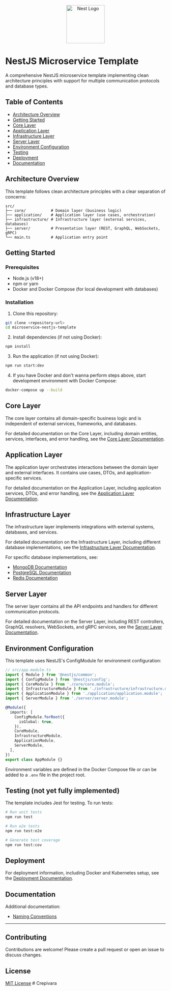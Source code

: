 <p align="center">
  <a href="http://nestjs.com/" target="blank"><img src="https://nestjs.com/img/logo-small.svg" width="120" alt="Nest Logo" /></a>
</p>

# NestJS Microservice Template

A comprehensive NestJS microservice template implementing clean architecture principles with support for multiple communication protocols and database types.

## Table of Contents

- [Architecture Overview](#architecture-overview)
- [Getting Started](#getting-started)
- [Core Layer](#core-layer)
- [Application Layer](#application-layer)
- [Infrastructure Layer](#infrastructure-layer)
- [Server Layer](#server-layer)
- [Environment Configuration](#environment-configuration)
- [Testing](#testing)
- [Deployment](#deployment)
- [Documentation](#documentation)

## Architecture Overview

This template follows clean architecture principles with a clear separation of concerns:

```
src/
├── core/           # Domain layer (business logic)
├── application/    # Application layer (use cases, orchestration)
├── infrastructure/ # Infrastructure layer (external services, databases)
├── server/         # Presentation layer (REST, GraphQL, WebSockets, gRPC)
└── main.ts         # Application entry point
```

## Getting Started

### Prerequisites

- Node.js (v18+)
- npm or yarn
- Docker and Docker Compose (for local development with databases)

### Installation

1. Clone this repository:

```bash
git clone <repository-url>
cd microservice-nestjs-template
```

2. Install dependencies (if not using Docker):

```bash
npm install
```

3. Run the application (if not using Docker):

```bash
npm run start:dev
```

4. If you have Docker and don't wanna perform steps above, start development environment with Docker Compose:

```bash
docker-compose up --build
```

## Core Layer

The core layer contains all domain-specific business logic and is independent of external services, frameworks, and databases.

For detailed documentation on the Core Layer, including domain entities, services, interfaces, and error handling, see the [Core Layer Documentation](./docs/core-layer.md).

## Application Layer

The application layer orchestrates interactions between the domain layer and external interfaces. It contains use cases, DTOs, and application-specific services.

For detailed documentation on the Application Layer, including application services, DTOs, and error handling, see the [Application Layer Documentation](./docs/application-layer.md).

## Infrastructure Layer

The infrastructure layer implements integrations with external systems, databases, and services.

For detailed documentation on the Infrastructure Layer, including different database implementations, see the [Infrastructure Layer Documentation](./docs/infrastructure-layer.md).

For specific database implementations, see:
- [MongoDB Documentation](./docs/mongodb.md)
- [PostgreSQL Documentation](./docs/postgres.md)
- [Redis Documentation](./docs/redis.md)

## Server Layer

The server layer contains all the API endpoints and handlers for different communication protocols.

For detailed documentation on the Server Layer, including REST controllers, GraphQL resolvers, WebSockets, and gRPC services, see the [Server Layer Documentation](./docs/server-layer.md).

## Environment Configuration

This template uses NestJS's ConfigModule for environment configuration:

```typescript
// src/app.module.ts
import { Module } from '@nestjs/common';
import { ConfigModule } from '@nestjs/config';
import { CoreModule } from './core/core.module';
import { InfrastructureModule } from './infrastructure/infrastructure.module';
import { ApplicationModule } from './application/application.module';
import { ServerModule } from './server/server.module';

@Module({
  imports: [
    ConfigModule.forRoot({
      isGlobal: true,
    }),
    CoreModule,
    InfrastructureModule,
    ApplicationModule,
    ServerModule,
  ],
})
export class AppModule {}
```

Environment variables are defined in the Docker Compose file or can be added to a `.env` file in the project root.

## Testing (not yet fully implemented)

The template includes Jest for testing. To run tests:

```bash
# Run unit tests
npm run test

# Run e2e tests
npm run test:e2e

# Generate test coverage
npm run test:cov
```

## Deployment

For deployment information, including Docker and Kubernetes setup, see the [Deployment Documentation](./docs/deployment.md).

## Documentation

Additional documentation:
- [Naming Conventions](./docs/naming-conventions.md)

---

## Contributing

Contributions are welcome! Please create a pull request or open an issue to discuss changes.

## License

[MIT License](./LICENSE)
#   C r e p i v a r a  
 